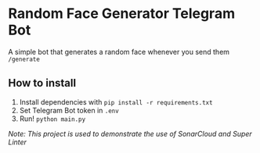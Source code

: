 # Random Face Generator Telegram Bot
A simple bot that generates a random face whenever you send them `/generate`


## How to install

1. Install dependencies with `pip install -r requirements.txt`
2. Set Telegram Bot token in `.env`
3. Run! `python main.py`


_Note: This project is used to demonstrate the use of SonarCloud and Super Linter_

